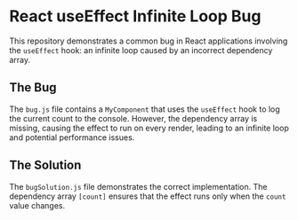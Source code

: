 # React useEffect Infinite Loop Bug

This repository demonstrates a common bug in React applications involving the `useEffect` hook: an infinite loop caused by an incorrect dependency array.

## The Bug
The `bug.js` file contains a `MyComponent` that uses the `useEffect` hook to log the current count to the console. However, the dependency array is missing, causing the effect to run on every render, leading to an infinite loop and potential performance issues.

## The Solution
The `bugSolution.js` file demonstrates the correct implementation. The dependency array `[count]` ensures that the effect runs only when the `count` value changes.